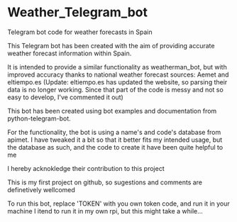 # Weather_Telegram_bot

Telegram bot code for weather forecasts in Spain

This Telegram bot has been created with the aim of providing accurate weather forecast information within Spain.

It is intended to provide a similar functionality as weatherman_bot, but with improved accuracy thanks to national weather forecast sources: Aemet and eltiempo.es (Update: eltiempo.es has updated the website, so parsing their data is no longer working. Since that part of the code is messy and not so easy to develop, I've commented it out)

This bot has been created using bot examples and documentation from python-telegram-bot.

For the functionality, the bot is using a name's and code's database from apimet. I have tweaked it a bit so that it better fits my intended usage, but the database as such, and the code to create it have been quite helpful to me

I hereby acknokledge their contribution to this project

This is my first project on github, so sugestions and comments are definetively wellcomed

To run this bot, replace 'TOKEN' with you own token code, and run it in your machine I itend to run it in my own rpi, but this might take a while...
